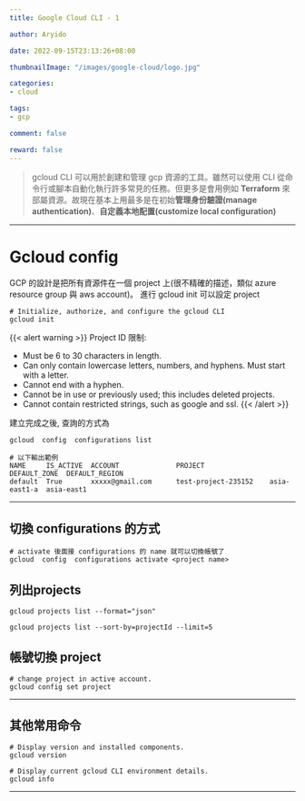 ```yaml
---
title: Google Cloud CLI - 1

author: Aryido

date: 2022-09-15T23:13:26+08:00

thumbnailImage: "/images/google-cloud/logo.jpg"

categories:
- cloud

tags:
- gcp

comment: false

reward: false
---
```

<!--BODY-->
>  gcloud CLI 可以用於創建和管理 gcp 資源的工具。雖然可以使用 CLI 從命令行或腳本自動化執行許多常見的任務。但更多是會用例如  **Terraform** 來部屬資源。故現在基本上用最多是在初始**管理身份驗證(manage authentication)**、**自定義本地配置(customize local configuration)**

<!--more-->

---

# Gcloud config
GCP 的設計是把所有資源件在一個 project 上(很不精確的描述，類似 azure resource group 與 aws account)。 進行 gcloud init 可以設定 project
```
# Initialize, authorize, and configure the gcloud CLI
gcloud init

```
{{< alert warning >}}
Project ID 限制:

- Must be 6 to 30 characters in length.
- Can only contain lowercase letters, numbers, and hyphens.
Must start with a letter.
- Cannot end with a hyphen.
- Cannot be in use or previously used; this includes deleted projects.
- Cannot contain restricted strings, such as google and ssl.
{{< /alert >}}

建立完成之後, 查詢的方式為
```
gcloud  config  configurations list

# 以下輸出範例
NAME     IS_ACTIVE  ACCOUNT              PROJECT                DEFAULT_ZONE  DEFAULT_REGION
default  True       xxxxx@gmail.com      test-project-235152    asia-east1-a  asia-east1

```

---

## 切換 configurations 的方式
```
# activate 後面接 configurations 的 name 就可以切換帳號了
gcloud  config  configurations activate <project name>
```

## 列出projects
```
gcloud projects list --format="json"

gcloud projects list --sort-by=projectId --limit=5
```

## 帳號切換 project
```
# change project in active account.
gcloud config set project
```

---

## 其他常用命令
```
# Display version and installed components.
gcloud version

# Display current gcloud CLI environment details.
gcloud info
```

---